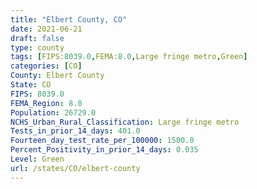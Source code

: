 ```yaml
---
title: "Elbert County, CO"
date: 2021-06-21
draft: false
type: county
tags: [FIPS:8039.0,FEMA:8.0,Large fringe metro,Green]
categories: [CO]
County: Elbert County
State: CO
FIPS: 8039.0
FEMA_Region: 8.0
Population: 26729.0
NCHS_Urban_Rural_Classification: Large fringe metro
Tests_in_prior_14_days: 401.0
Fourteen_day_test_rate_per_100000: 1500.0
Percent_Positivity_in_prior_14_days: 0.035
Level: Green
url: /states/CO/elbert-county
---
```



